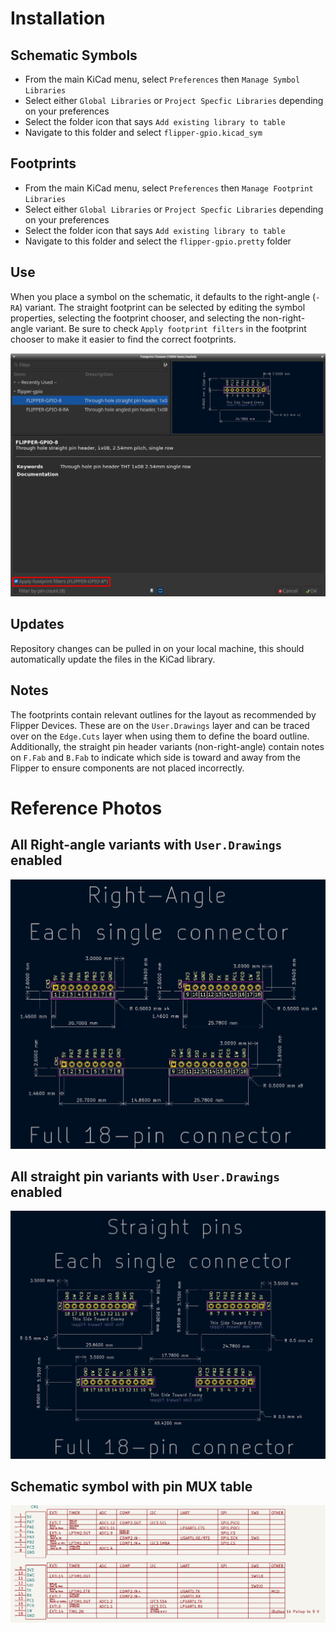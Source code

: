 # Installation
## Schematic Symbols
- From the main KiCad menu, select `Preferences` then `Manage Symbol Libraries`
- Select either `Global Libraries` or `Project Specfic Libraries` depending on your preferences
- Select the folder icon that says `Add existing library to table`
- Navigate to this folder and select `flipper-gpio.kicad_sym`

## Footprints
- From the main KiCad menu, select `Preferences` then `Manage Footprint Libraries`
- Select either `Global Libraries` or `Project Specfic Libraries` depending on your preferences
- Select the folder icon that says `Add existing library to table`
- Navigate to this folder and select the `flipper-gpio.pretty` folder

## Use
When you place a symbol on the schematic, it defaults to the right-angle (`-RA`) variant. The straight footprint can be selected by editing the symbol properties, selecting the footprint chooser, and selecting the non-right-angle variant. Be sure to check `Apply footprint filters` in the footprint chooser to make it easier to find the correct footprints.

![Apply footprint filters](footprint-filters.png)


## Updates
Repository changes can be pulled in on your local machine, this should automatically update the files in the KiCad library.


## Notes
The footprints contain relevant outlines for the layout as recommended by Flipper Devices. These are on the `User.Drawings` layer and can be traced over on the `Edge.Cuts` layer when using them to define the board outline. Additionally, the straight pin header variants (non-right-angle) contain notes on `F.Fab` and `B.Fab` to indicate which side is toward and away from the Flipper to ensure components are not placed incorrectly.


# Reference Photos
## All Right-angle variants with `User.Drawings` enabled
![All Right-Angle](all-ra.png)


## All straight pin variants with `User.Drawings` enabled
![All Straight pin](all-straight.png)


## Schematic symbol with pin MUX table
![Schematic Symbol](schematic-symbol.png)
